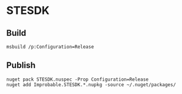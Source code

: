 # STESDK

## Build
```
msbuild /p:Configuration=Release
```

## Publish
```
nuget pack STESDK.nuspec -Prop Configuration=Release
nuget add Improbable.STESDK.*.nupkg -source ~/.nuget/packages/
```